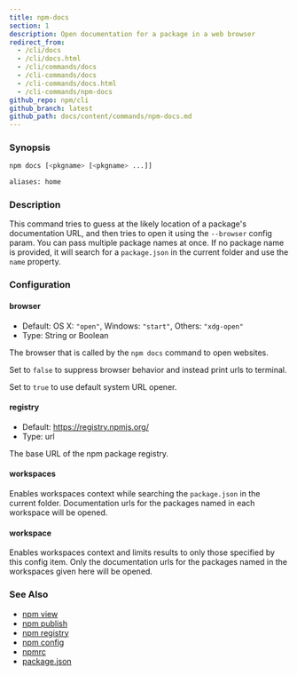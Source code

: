 ```yaml
---
title: npm-docs
section: 1
description: Open documentation for a package in a web browser
redirect_from:
  - /cli/docs
  - /cli/docs.html
  - /cli/commands/docs
  - /cli-commands/docs
  - /cli-commands/docs.html
  - /cli-commands/npm-docs
github_repo: npm/cli
github_branch: latest
github_path: docs/content/commands/npm-docs.md
---
```


### Synopsis

```bash
npm docs [<pkgname> [<pkgname> ...]]

aliases: home
```

### Description

This command tries to guess at the likely location of a package's
documentation URL, and then tries to open it using the `--browser` config
param. You can pass multiple package names at once. If no package name is
provided, it will search for a `package.json` in the current folder and use
the `name` property.

### Configuration

#### browser

* Default: OS X: `"open"`, Windows: `"start"`, Others: `"xdg-open"`
* Type: String or Boolean

The browser that is called by the `npm docs` command to open websites.

Set to `false` to suppress browser behavior and instead print urls to
terminal.

Set to `true` to use default system URL opener.

#### registry

* Default: https://registry.npmjs.org/
* Type: url

The base URL of the npm package registry.

#### workspaces

Enables workspaces context while searching the `package.json` in the
current folder.  Documentation urls for the packages named in each
workspace will be opened.

#### workspace

Enables workspaces context and limits results to only those specified by
this config item.  Only the documentation urls for the packages named in
the workspaces given here will be opened.


### See Also

* [npm view](/cli/v7/commands/npm-view)
* [npm publish](/cli/v7/commands/npm-publish)
* [npm registry](/cli/v7/using-npm/registry)
* [npm config](/cli/v7/commands/npm-config)
* [npmrc](/cli/v7/configuring-npm/npmrc)
* [package.json](/cli/v7/configuring-npm/package-json)
